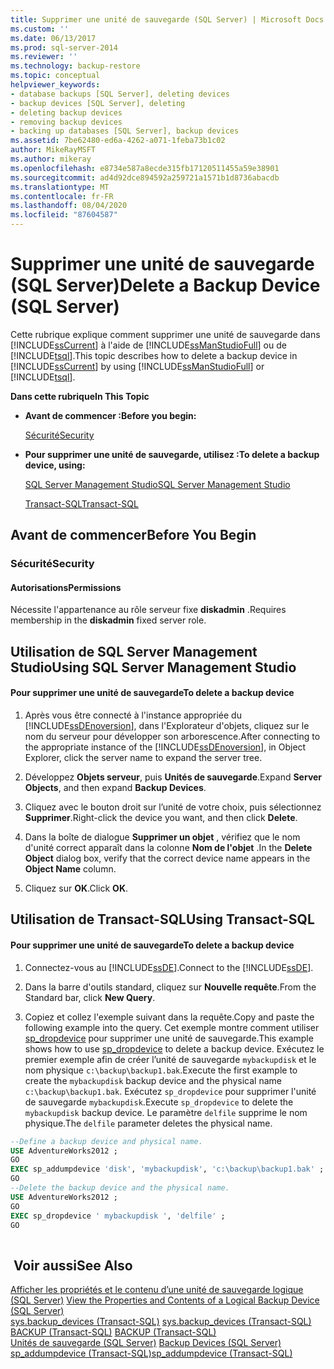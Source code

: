 ```yaml
---
title: Supprimer une unité de sauvegarde (SQL Server) | Microsoft Docs
ms.custom: ''
ms.date: 06/13/2017
ms.prod: sql-server-2014
ms.reviewer: ''
ms.technology: backup-restore
ms.topic: conceptual
helpviewer_keywords:
- database backups [SQL Server], deleting devices
- backup devices [SQL Server], deleting
- deleting backup devices
- removing backup devices
- backing up databases [SQL Server], backup devices
ms.assetid: 7be62480-ed6a-4262-a071-1feba73b1c02
author: MikeRayMSFT
ms.author: mikeray
ms.openlocfilehash: e8734e587a8ecde315fb17120511455a59e38901
ms.sourcegitcommit: ad4d92dce894592a259721a1571b1d8736abacdb
ms.translationtype: MT
ms.contentlocale: fr-FR
ms.lasthandoff: 08/04/2020
ms.locfileid: "87604587"
---
```

# <a name="delete-a-backup-device-sql-server"></a><span data-ttu-id="17421-102">Supprimer une unité de sauvegarde (SQL Server)</span><span class="sxs-lookup"><span data-stu-id="17421-102">Delete a Backup Device (SQL Server)</span></span>
  <span data-ttu-id="17421-103">Cette rubrique explique comment supprimer une unité de sauvegarde dans [!INCLUDE[ssCurrent](../../includes/sscurrent-md.md)] à l'aide de [!INCLUDE[ssManStudioFull](../../includes/ssmanstudiofull-md.md)] ou de [!INCLUDE[tsql](../../includes/tsql-md.md)].</span><span class="sxs-lookup"><span data-stu-id="17421-103">This topic describes how to delete a backup device in [!INCLUDE[ssCurrent](../../includes/sscurrent-md.md)] by using [!INCLUDE[ssManStudioFull](../../includes/ssmanstudiofull-md.md)] or [!INCLUDE[tsql](../../includes/tsql-md.md)].</span></span>  
  
 <span data-ttu-id="17421-104">**Dans cette rubrique**</span><span class="sxs-lookup"><span data-stu-id="17421-104">**In This Topic**</span></span>  
  
-   <span data-ttu-id="17421-105">**Avant de commencer :**</span><span class="sxs-lookup"><span data-stu-id="17421-105">**Before you begin:**</span></span>  
  
     [<span data-ttu-id="17421-106">Sécurité</span><span class="sxs-lookup"><span data-stu-id="17421-106">Security</span></span>](#Security)  
  
-   <span data-ttu-id="17421-107">**Pour supprimer une unité de sauvegarde, utilisez :**</span><span class="sxs-lookup"><span data-stu-id="17421-107">**To delete a backup device, using:**</span></span>  
  
     [<span data-ttu-id="17421-108">SQL Server Management Studio</span><span class="sxs-lookup"><span data-stu-id="17421-108">SQL Server Management Studio</span></span>](#SSMSProcedure)  
  
     [<span data-ttu-id="17421-109">Transact-SQL</span><span class="sxs-lookup"><span data-stu-id="17421-109">Transact-SQL</span></span>](#TsqlProcedure)  
  
##  <a name="before-you-begin"></a><a name="BeforeYouBegin"></a> <span data-ttu-id="17421-110">Avant de commencer</span><span class="sxs-lookup"><span data-stu-id="17421-110">Before You Begin</span></span>  
  
###  <a name="security"></a><a name="Security"></a> <span data-ttu-id="17421-111">Sécurité</span><span class="sxs-lookup"><span data-stu-id="17421-111">Security</span></span>  
  
####  <a name="permissions"></a><a name="Permissions"></a> <span data-ttu-id="17421-112">Autorisations</span><span class="sxs-lookup"><span data-stu-id="17421-112">Permissions</span></span>  
 <span data-ttu-id="17421-113">Nécessite l'appartenance au rôle serveur fixe **diskadmin** .</span><span class="sxs-lookup"><span data-stu-id="17421-113">Requires membership in the **diskadmin** fixed server role.</span></span>  
  
##  <a name="using-sql-server-management-studio"></a><a name="SSMSProcedure"></a> <span data-ttu-id="17421-114">Utilisation de SQL Server Management Studio</span><span class="sxs-lookup"><span data-stu-id="17421-114">Using SQL Server Management Studio</span></span>  
  
#### <a name="to-delete-a-backup-device"></a><span data-ttu-id="17421-115">Pour supprimer une unité de sauvegarde</span><span class="sxs-lookup"><span data-stu-id="17421-115">To delete a backup device</span></span>  
  
1.  <span data-ttu-id="17421-116">Après vous être connecté à l'instance appropriée du [!INCLUDE[ssDEnoversion](../../includes/ssdenoversion-md.md)], dans l'Explorateur d'objets, cliquez sur le nom du serveur pour développer son arborescence.</span><span class="sxs-lookup"><span data-stu-id="17421-116">After connecting to the appropriate instance of the [!INCLUDE[ssDEnoversion](../../includes/ssdenoversion-md.md)], in Object Explorer, click the server name to expand the server tree.</span></span>  
  
2.  <span data-ttu-id="17421-117">Développez **Objets serveur**, puis **Unités de sauvegarde**.</span><span class="sxs-lookup"><span data-stu-id="17421-117">Expand **Server Objects**, and then expand **Backup Devices**.</span></span>  
  
3.  <span data-ttu-id="17421-118">Cliquez avec le bouton droit sur l’unité de votre choix, puis sélectionnez **Supprimer**.</span><span class="sxs-lookup"><span data-stu-id="17421-118">Right-click the device you want, and then click **Delete**.</span></span>  
  
4.  <span data-ttu-id="17421-119">Dans la boîte de dialogue **Supprimer un objet** , vérifiez que le nom d'unité correct apparaît dans la colonne **Nom de l'objet** .</span><span class="sxs-lookup"><span data-stu-id="17421-119">In the **Delete Object** dialog box, verify that the correct device name appears in the **Object Name** column.</span></span>  
  
5.  <span data-ttu-id="17421-120">Cliquez sur **OK**.</span><span class="sxs-lookup"><span data-stu-id="17421-120">Click **OK**.</span></span>  
  
##  <a name="using-transact-sql"></a><a name="TsqlProcedure"></a> <span data-ttu-id="17421-121">Utilisation de Transact-SQL</span><span class="sxs-lookup"><span data-stu-id="17421-121">Using Transact-SQL</span></span>  
  
#### <a name="to-delete-a-backup-device"></a><span data-ttu-id="17421-122">Pour supprimer une unité de sauvegarde</span><span class="sxs-lookup"><span data-stu-id="17421-122">To delete a backup device</span></span>  
  
1.  <span data-ttu-id="17421-123">Connectez-vous au [!INCLUDE[ssDE](../../includes/ssde-md.md)].</span><span class="sxs-lookup"><span data-stu-id="17421-123">Connect to the [!INCLUDE[ssDE](../../includes/ssde-md.md)].</span></span>  
  
2.  <span data-ttu-id="17421-124">Dans la barre d'outils standard, cliquez sur **Nouvelle requête**.</span><span class="sxs-lookup"><span data-stu-id="17421-124">From the Standard bar, click **New Query**.</span></span>  
  
3.  <span data-ttu-id="17421-125">Copiez et collez l'exemple suivant dans la requête.</span><span class="sxs-lookup"><span data-stu-id="17421-125">Copy and paste the following example into the query.</span></span> <span data-ttu-id="17421-126">Cet exemple montre comment utiliser [sp_dropdevice](/sql/relational-databases/system-stored-procedures/sp-dropdevice-transact-sql) pour supprimer une unité de sauvegarde.</span><span class="sxs-lookup"><span data-stu-id="17421-126">This example shows how to use [sp_dropdevice](/sql/relational-databases/system-stored-procedures/sp-dropdevice-transact-sql) to delete a backup device.</span></span> <span data-ttu-id="17421-127">Exécutez le premier exemple afin de créer l’unité de sauvegarde `mybackupdisk` et le nom physique `c:\backup\backup1.bak`.</span><span class="sxs-lookup"><span data-stu-id="17421-127">Execute the first example to create the `mybackupdisk` backup device and the physical name `c:\backup\backup1.bak`.</span></span> <span data-ttu-id="17421-128">Exécutez `sp_dropdevice` pour supprimer l'unité de sauvegarde `mybackupdisk`.</span><span class="sxs-lookup"><span data-stu-id="17421-128">Execute `sp_dropdevice` to delete the `mybackupdisk` backup device.</span></span> <span data-ttu-id="17421-129">Le paramètre `delfile` supprime le nom physique.</span><span class="sxs-lookup"><span data-stu-id="17421-129">The `delfile` parameter deletes the physical name.</span></span>  
  
```sql  
--Define a backup device and physical name.   
USE AdventureWorks2012 ;  
GO  
EXEC sp_addumpdevice 'disk', 'mybackupdisk', 'c:\backup\backup1.bak' ;  
GO  
--Delete the backup device and the physical name.  
USE AdventureWorks2012 ;  
GO  
EXEC sp_dropdevice ' mybackupdisk ', 'delfile' ;  
GO  
  
```  
  
## <a name="see-also"></a><span data-ttu-id="17421-130"> Voir aussi</span><span class="sxs-lookup"><span data-stu-id="17421-130">See Also</span></span>  
 <span data-ttu-id="17421-131">[Afficher les propriétés et le contenu d’une unité de sauvegarde logique &#40;SQL Server&#41;](view-the-properties-and-contents-of-a-logical-backup-device-sql-server.md) </span><span class="sxs-lookup"><span data-stu-id="17421-131">[View the Properties and Contents of a Logical Backup Device &#40;SQL Server&#41;](view-the-properties-and-contents-of-a-logical-backup-device-sql-server.md) </span></span>  
 <span data-ttu-id="17421-132">[sys.backup_devices &#40;Transact-SQL&#41;](/sql/relational-databases/system-catalog-views/sys-backup-devices-transact-sql) </span><span class="sxs-lookup"><span data-stu-id="17421-132">[sys.backup_devices &#40;Transact-SQL&#41;](/sql/relational-databases/system-catalog-views/sys-backup-devices-transact-sql) </span></span>  
 <span data-ttu-id="17421-133">[BACKUP &#40;Transact-SQL&#41;](/sql/t-sql/statements/backup-transact-sql) </span><span class="sxs-lookup"><span data-stu-id="17421-133">[BACKUP &#40;Transact-SQL&#41;](/sql/t-sql/statements/backup-transact-sql) </span></span>  
 <span data-ttu-id="17421-134">[Unités de sauvegarde &#40;SQL Server&#41;](backup-devices-sql-server.md) </span><span class="sxs-lookup"><span data-stu-id="17421-134">[Backup Devices &#40;SQL Server&#41;](backup-devices-sql-server.md) </span></span>  
 [<span data-ttu-id="17421-135">sp_addumpdevice &#40;Transact-SQL&#41;</span><span class="sxs-lookup"><span data-stu-id="17421-135">sp_addumpdevice &#40;Transact-SQL&#41;</span></span>](/sql/relational-databases/system-stored-procedures/sp-addumpdevice-transact-sql)  
  
  
